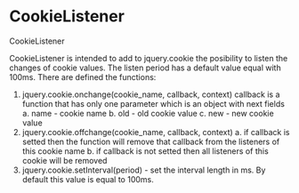 CookieListener
==============

CookieListener

CookieListener is intended to add to jquery.cookie the posibility to listen the changes of cookie values. The listen period has a default value equal with 100ms. There are defined the functions:
1. jquery.cookie.onchange(cookie_name, callback, context)
    callback is a function that has only one parameter which is an object with next fields
      a. name - cookie name
      b. old  - old cookie value
      c. new  - new cookie value
2. jquery.cookie.offchange(cookie_name, callback, context)
    a. if callback is setted then the function will remove that callback from the listeners of this cookie name
    b. if callback is not setted then all listeners of this cookie will be removed
3. jquery.cookie.setInterval(period) - set the interval length in ms. By default this value is equal to 100ms.
